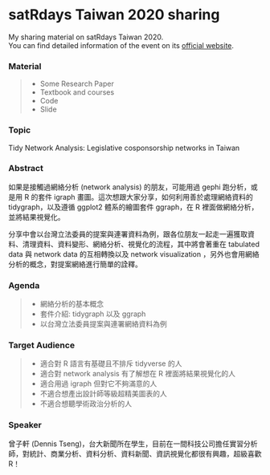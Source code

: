 # satRdays Taiwan 2020 sharing

My sharing material on satRdays Taiwan 2020.   
You can find detailed information of the event on its [official website](https://taiwan2020.satrdays.org/).

### Material
> * Some Research Paper
> * Textbook and courses
> * Code
> * Slide

### Topic
Tidy Network Analysis: Legislative cosponsorship networks in Taiwan 

### Abstract
如果是接觸過網絡分析 (network analysis) 的朋友，可能用過 gephi 跑分析，或是用 R 的套件 igraph 畫圖。這次想跟大家分享，如何利用善於處理網絡資料的 tidygraph，以及遵循 ggplot2 體系的繪圖套件 ggraph，在 R 裡面做網絡分析，並將結果視覺化。   

分享中會以台灣立法委員的提案與連署資料為例，跟各位朋友一起走一遍獲取資料、清理資料、資料變形、網絡分析、視覺化的流程，其中將會著重在 tabulated data 與 network data 的互相轉換以及 network visualization ，另外也會用網絡分析的概念，對提案網絡進行簡單的詮釋。

### Agenda
> * 網絡分析的基本概念
> * 套件介紹: tidygraph 以及 ggraph
> * 以台灣立法委員提案與連署網絡資料為例

### Target Audience
> * 適合對 R 語言有基礎且不排斥 tidyverse 的人
> * 適合對 network analysis 有了解想在 R 裡面將結果視覺化的人
> * 適合用過 igraph 但對它不夠滿意的人
> * 不適合想產出設計師等級超精美圖表的人
> * 不適合想聽學術政治分析的人

### Speaker
曾子軒 (Dennis Tseng)，台大新聞所在學生，目前在一間科技公司擔任實習分析師，對統計、商業分析、資料分析、資料新聞、資訊視覺化都很有興趣，超級喜歡 R！


